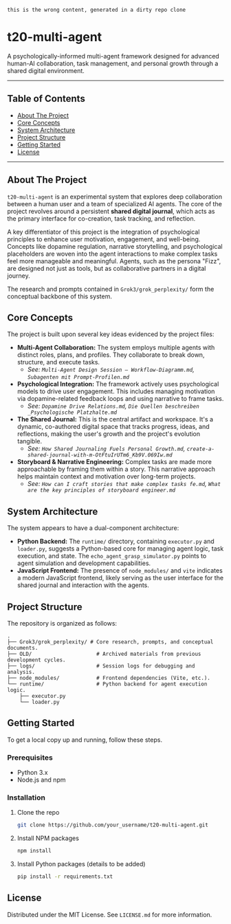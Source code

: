 
`this is the wrong content, generated in a dirty repo clone`


# t20-multi-agent

A psychologically-informed multi-agent framework designed for advanced human-AI collaboration, task management, and personal growth through a shared digital environment.

---

## Table of Contents

- [About The Project](#about-the-project)
- [Core Concepts](#core-concepts)
- [System Architecture](#system-architecture)
- [Project Structure](#project-structure)
- [Getting Started](#getting-started)
- [License](#license)

---

## About The Project

`t20-multi-agent` is an experimental system that explores deep collaboration between a human user and a team of specialized AI agents. The core of the project revolves around a persistent **shared digital journal**, which acts as the primary interface for co-creation, task tracking, and reflection.

A key differentiator of this project is the integration of psychological principles to enhance user motivation, engagement, and well-being. Concepts like dopamine regulation, narrative storytelling, and psychological placeholders are woven into the agent interactions to make complex tasks feel more manageable and meaningful. Agents, such as the persona "Fizz", are designed not just as tools, but as collaborative partners in a digital journey.

The research and prompts contained in `Grok3/grok_perplexity/` form the conceptual backbone of this system.

## Core Concepts

The project is built upon several key ideas evidenced by the project files:

-   **Multi-Agent Collaboration:** The system employs multiple agents with distinct roles, plans, and profiles. They collaborate to break down, structure, and execute tasks.
    -   *See: `Multi-Agent Design Session – Workflow-Diagramm.md`, `Subagenten mit Prompt-Profilen.md`*
-   **Psychological Integration:** The framework actively uses psychological models to drive user engagement. This includes managing motivation via dopamine-related feedback loops and using narrative to frame tasks.
    -   *See: `Dopamine Drive Relations.md`, `Die Quellen beschreiben _Psychologische Platzhalte.md`*
-   **The Shared Journal:** This is the central artifact and workspace. It's a dynamic, co-authored digital space that tracks progress, ideas, and reflections, making the user's growth and the project's evolution tangible.
    -   *See: `How Shared Journaling Fuels Personal Growth.md`, `create-a-shared-journal-with-m-OtFtuIrUTm6_Kb9V.069Iw.md`*
-   **Storyboard & Narrative Engineering:** Complex tasks are made more approachable by framing them within a story. This narrative approach helps maintain context and motivation over long-term projects.
    -   *See: `How can I craft stories that make complex tasks fe.md`, `What are the key principles of storyboard engineer.md`*

## System Architecture

The system appears to have a dual-component architecture:

-   **Python Backend:** The `runtime/` directory, containing `executor.py` and `loader.py`, suggests a Python-based core for managing agent logic, task execution, and state. The `echo_agent_grasp_simulator.py` points to agent simulation and development capabilities.
-   **JavaScript Frontend:** The presence of `node_modules/` and `vite` indicates a modern JavaScript frontend, likely serving as the user interface for the shared journal and interaction with the agents.

## Project Structure

The repository is organized as follows:

```
.
├── Grok3/grok_perplexity/ # Core research, prompts, and conceptual documents.
├── OLD/                     # Archived materials from previous development cycles.
├── logs/                    # Session logs for debugging and analysis.
├── node_modules/            # Frontend dependencies (Vite, etc.).
└── runtime/                 # Python backend for agent execution logic.
    ├── executor.py
    └── loader.py
```

## Getting Started

To get a local copy up and running, follow these steps.

### Prerequisites

-   Python 3.x
-   Node.js and npm

### Installation

1.  Clone the repo
    ```sh
    git clone https://github.com/your_username/t20-multi-agent.git
    ```
2.  Install NPM packages
    ```sh
    npm install
    ```
3.  Install Python packages (details to be added)
    ```sh
    pip install -r requirements.txt
    ```

## License

Distributed under the MIT License. See `LICENSE.md` for more information.
